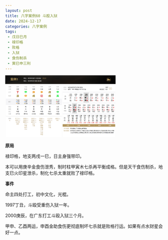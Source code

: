 ```yaml
---
layout: post
title: 八字案例60 斗殴入狱
date: 2024-12-17
categories: 八字案例
tags:
 - 戊日巳月
 - 禄印格
 - 败格
 - 入狱
 - 食伤制杀
 - 寅巳申三刑
---
```


<img src="/images/bazi-example/bazi-example-60.PNG" width="70%">

**原局**

禄印格，地支两戌一巳，日主身强带印。

本可以用庚辛金食伤泄秀，制时柱甲寅木七杀再平衡成格。但是天干食伤制杀，地支巳火印星泄杀，制化七杀太重就败了禄印格。

**事件**

命主四处打工，初中文化，光棍。

1997丁丑，斗殴受重伤入狱一年。

2000庚辰，在广东打工斗殴入狱三个月。

甲申、乙酉两运，申酉金助食伤更彻底制坏七杀就是败格行运。如果有点水财星会好一点。
